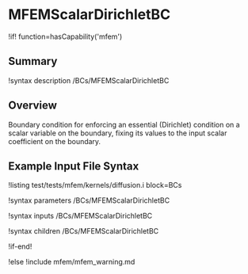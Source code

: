 # MFEMScalarDirichletBC

!if! function=hasCapability('mfem')

## Summary

!syntax description /BCs/MFEMScalarDirichletBC

## Overview

Boundary condition for enforcing an essential (Dirichlet) condition on
a scalar variable on the boundary, fixing its values to the input
scalar coefficient on the boundary.

## Example Input File Syntax

!listing test/tests/mfem/kernels/diffusion.i block=BCs

!syntax parameters /BCs/MFEMScalarDirichletBC

!syntax inputs /BCs/MFEMScalarDirichletBC

!syntax children /BCs/MFEMScalarDirichletBC

!if-end!

!else
!include mfem/mfem_warning.md

